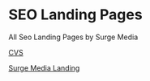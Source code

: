 # SEO Landing Pages
All Seo Landing Pages by Surge Media

[CVS](http://surgemedia.github.io/INTERNAL-SEO-Landing-Pages/cvs/)

[Surge Media Landing](http://surgemedia.github.io/INTERNAL-SEO-Landing-Pages/surge-video-landing-page/)

